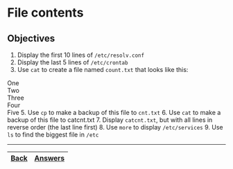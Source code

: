 # File contents

## Objectives

1. Display the first 10 lines of `/etc/resolv.conf`
2. Display the last 5 lines of `/etc/crontab`
3. Use `cat` to create a file named `count.txt` that looks like this:

One<br>
Two<br>
Three<br>
Four<br>
Five
5. Use `cp` to make a backup of this file to `cnt.txt`
6. Use `cat` to make a backup of this file to catcnt.txt
7. Display `catcnt.txt`, but with all lines in reverse order (the last line first)
8. Use `more` to display `/etc/services`
9. Use `ls` to find the biggest file in `/etc`

---
[Back](/README.md)| [Answers](https://github.com/ricmmartins/fasthack-linux-answers/blob/main/challenges/lab-file-contents.md) | 
:----- |:-----
